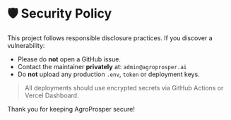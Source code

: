 # 🛡️ Security Policy

This project follows responsible disclosure practices. If you discover a vulnerability:

- Please do **not** open a GitHub issue.
- Contact the maintainer **privately** at: `admin@agroprosper.ai`
- Do **not** upload any production `.env`, `token` or deployment keys.

> All deployments should use encrypted secrets via GitHub Actions or Vercel Dashboard.

Thank you for keeping AgroProsper secure!

